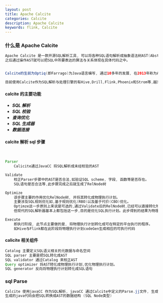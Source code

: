 ```yaml
---
layout: post
title: Apache Calcite
categories: Calcite
description: Apache Calcite
keywords: flink, Calcite
---
```


 <meta name="referrer" content="no-referrer"/>

### 什么是 Apache Calcite

```java
Apache Calcite 是一款开源SQL解析工具, 可以将各种SQL语句解析成抽象语法树AST(Abstract Syntax Tree)
之后通过操作AST就可以把SQL中所要表达的算法与关系体现在具体代码之中。


Calcite的生前为Optiq(即Farrago)为Java语言编写, 通过10多年的发展, 在2013年称为Apache下的顶级项目。

目前使用Calcite作为SQL解析与处理引擎的有Hive,Drill,Flink,Phoenix和Strom等,越来越多的数据处理引擎会采用
```

#### calcite 的主要功能

- _**SQL 解析**_
- _**SQL 校验**_
- _**查询优化**_
- _**SQL 生成器**_
- _**数据连接**_

#### calcite 解析 sql 步骤

​

```java
Parser
	Calicite通过JavaCC 将SQL解析成未经校验的AST

Validate
	校正Parser步骤中的AST是否合法,如验证SQL scheme, 字段, 函数等是否存在。
    SQL语句是否合法等,此步骤完成之后就生成了RelNode树

Optimize
	该步骤主要的作用优化RelNode树, 并将其转化成物理执行计划。
    主要涉及SQL规则优化如,基于规则优化(RBO)以及基于代价(CBO)优化。
    Optimze这一步原则上来说是可选的,通过Validate后的RelNode树,已经可以直接转化物理执行计划
    但现代的SQL解析器基本上都包括这一步,目的是优化SQL执行计划。此步得到的结果为物理执行计划。

Execute
	即执行阶段, 此节点主要做的是, 将物理执行计划转化成可在特定的平台执行的程序。
    如Hive与Flink都在此阶段将物理执行计划codeGen生成相应的可执行代码
```

#### calicite 相关组件

```java
Catalog 主要定义SQL语义相关的元数据与命名空间
SQL parser 主要是把SQL转化成AST
SQL validator 通过Catalog 来校正AST
Query optimizer 将AST转化成物理执行计划,优化物理执行计划。
SQL generator 反向将物理执行计划转化成SQL语句
```

### sql Parse

```java
Calcite 使用javaCC 作为SQL解析, javaCC 通过Calcite中定义的Parse.jj文件, 生成一系列的java代码
生成的java代码会把SQL转换成AST的数据结构 (SQL Node类型)
```

